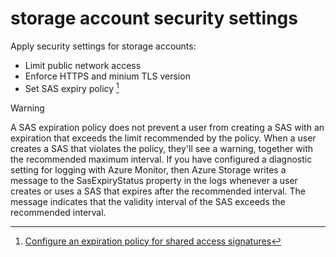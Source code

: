 # storage account security settings

Apply security settings for storage accounts:

 - Limit public network access
 - Enforce HTTPS and minium TLS version
 - Set SAS expiry policy [^1]

> [!WARNING]  
> A SAS expiration policy does not prevent a user from creating a SAS with an expiration that exceeds the limit recommended by the policy. When a user creates a SAS that violates the policy, they'll see a warning, together with the recommended maximum interval. If you have configured a diagnostic setting for logging with Azure Monitor, then Azure Storage writes a message to the SasExpiryStatus property in the logs whenever a user creates or uses a SAS that expires after the recommended interval. The message indicates that the validity interval of the SAS exceeds the recommended interval.

 [^1]: [Configure an expiration policy for shared access signatures](https://learn.microsoft.com/en-us/azure/storage/common/sas-expiration-policy?tabs=azure-portal)
